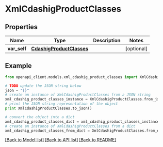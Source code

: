 # XmlCdashigProductClasses


## Properties
Name | Type | Description | Notes
------------ | ------------- | ------------- | -------------
**var_self** | [**CdashigProductClasses**](CdashigProductClasses.md) |  | [optional] 

## Example

```python
from openapi_client.models.xml_cdashig_product_classes import XmlCdashigProductClasses

# TODO update the JSON string below
json = "{}"
# create an instance of XmlCdashigProductClasses from a JSON string
xml_cdashig_product_classes_instance = XmlCdashigProductClasses.from_json(json)
# print the JSON string representation of the object
print XmlCdashigProductClasses.to_json()

# convert the object into a dict
xml_cdashig_product_classes_dict = xml_cdashig_product_classes_instance.to_dict()
# create an instance of XmlCdashigProductClasses from a dict
xml_cdashig_product_classes_from_dict = XmlCdashigProductClasses.from_dict(xml_cdashig_product_classes_dict)
```
[[Back to Model list]](../README.md#documentation-for-models) [[Back to API list]](../README.md#documentation-for-api-endpoints) [[Back to README]](../README.md)


